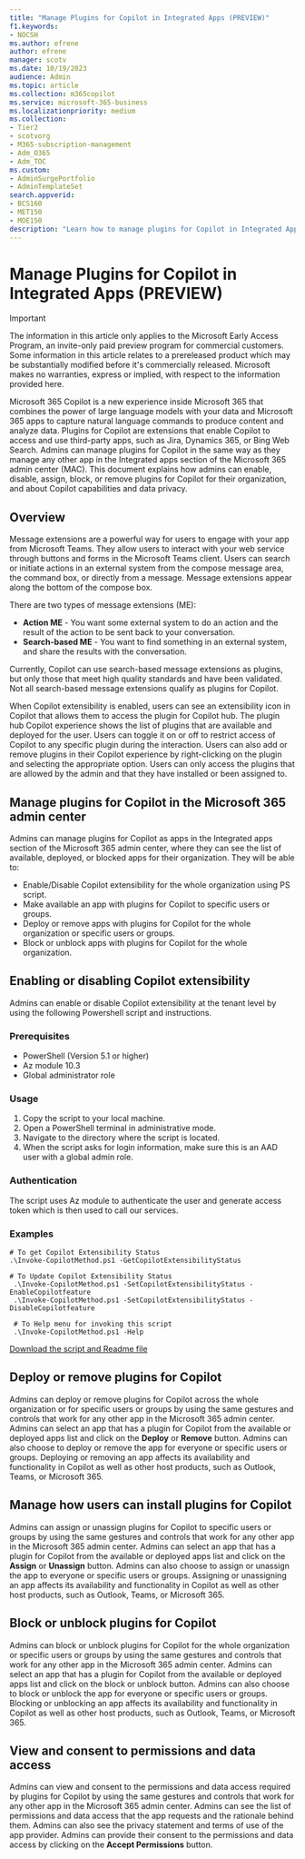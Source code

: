 ```yaml
---
title: "Manage Plugins for Copilot in Integrated Apps (PREVIEW)"
f1.keywords:
- NOCSH
ms.author: efrene
author: efrene
manager: scotv
ms.date: 10/19/2023
audience: Admin
ms.topic: article
ms.collection: m365copilot
ms.service: microsoft-365-business
ms.localizationpriority: medium
ms.collection:
- Tier2
- scotvorg
- M365-subscription-management
- Adm_O365
- Adm_TOC
ms.custom:
- AdminSurgePortfolio
- AdminTemplateSet
search.appverid:
- BCS160
- MET150
- MOE150
description: "Learn how to manage plugins for Copilot in Integrated Apps."
---
```


# Manage Plugins for Copilot in Integrated Apps (PREVIEW)

> [!IMPORTANT]
> The information in this article only applies to the Microsoft Early Access Program, an invite-only paid preview program for commercial customers. Some information in this article relates to a prereleased product which may be substantially modified before it's commercially released. Microsoft makes no warranties, express or implied, with respect to the information provided here.

Microsoft 365 Copilot is a new experience inside Microsoft 365 that combines the power of large language models with your data and Microsoft 365 apps to capture natural language commands to produce content and analyze data. Plugins for Copilot are extensions that enable Copilot to access and use third-party apps, such as Jira, Dynamics 365, or Bing Web Search. Admins can manage plugins for Copilot in the same way as they manage any other app in the Integrated apps section of the Microsoft 365 admin center (MAC). This document explains how admins can enable, disable, assign, block, or remove plugins for Copilot for their organization, and about Copilot capabilities and data privacy.

## Overview

Message extensions are a powerful way for users to engage with your app from Microsoft Teams. They allow users to interact with your web service through buttons and forms in the Microsoft Teams client. Users can search or initiate actions in an external system from the compose message area, the command box, or directly from a message. Message extensions appear along the bottom of the compose box.  

There are two types of message extensions (ME):

- **Action ME** - You want some external system to do an action and the result of the action to be sent back to your conversation.
- **Search-based ME** - You want to find something in an external system, and share the results with the conversation.

Currently, Copilot can use search-based message extensions as plugins, but only those that meet high quality standards and have been validated. Not all search-based message extensions qualify as plugins for Copilot.

When Copilot extensibility is enabled, users can see an extensibility icon in Copilot that allows them to access the plugin for Copilot hub. The plugin hub Copilot experience shows the list of plugins that are available and deployed for the user. Users can toggle it on or off to restrict access of Copilot to any specific plugin during the interaction. Users can also add or remove plugins in their Copilot experience by right-clicking on the plugin and selecting the appropriate option. Users can only access the plugins that are allowed by the admin and that they have installed or been assigned to.

## Manage plugins for Copilot in the Microsoft 365 admin center

Admins can manage plugins for Copilot as apps in the Integrated apps section of the Microsoft 365 admin center, where they can see the list of available, deployed, or blocked apps for their organization. They will be able to:

- Enable/Disable Copilot extensibility for the whole organization using PS script.
- Make available an app with plugins for Copilot to specific users or groups.
- Deploy or remove apps with plugins for Copilot for the whole organization or specific users or groups.
- Block or unblock apps with plugins for Copilot for the whole organization.

## Enabling or disabling Copilot extensibility

Admins can enable or disable Copilot extensibility at the tenant level by using the following Powershell script and instructions.

### Prerequisites

- PowerShell (Version 5.1 or higher)
- Az module 10.3
- Global administrator role
 
### Usage

1. Copy the script to your local machine.
1. Open a PowerShell terminal in administrative mode.
1. Navigate to the directory where the script is located.
1. When the script asks for login information, make sure this is an AAD user with a global admin role.

### Authentication

The script uses Az module to authenticate the user and generate access token which is then used to call our services.

### Examples

```
# To get Copilot Extensibility Status 
.\Invoke-CopilotMethod.ps1 -GetCopilotExtensibilityStatus 
```
```
# To Update Copilot Extensibility Status 
 .\Invoke-CopilotMethod.ps1 -SetCopilotExtensibilityStatus -EnableCopilotfeature 
 .\Invoke-CopilotMethod.ps1 -SetCopilotExtensibilityStatus -DisableCopilotfeature 

```
```azurepowershell
 # To Help menu for invoking this script 
 .\Invoke-CopilotMethod.ps1 -Help 
```

[Download the script and Readme file](https://download.microsoft.com/download/2/2/1/22171164-3548-4f92-822d-c180f9e7938a/PSScript.zip)

## Deploy or remove plugins for Copilot

Admins can deploy or remove plugins for Copilot across the whole organization or for specific users or groups by using the same gestures and controls that work for any other app in the Microsoft 365 admin center. Admins can select an app that has a plugin for Copilot from the available or deployed apps list and click on the **Deploy** or **Remove** button. Admins can also choose to deploy or remove the app for everyone or specific users or groups. Deploying or removing an app affects its availability and functionality in Copilot as well as other host products, such as Outlook, Teams, or Microsoft 365.

## Manage how users can install plugins for Copilot

Admins can assign or unassign plugins for Copilot to specific users or groups by using the same gestures and controls that work for any other app in the Microsoft 365 admin center. Admins can select an app that has a plugin for Copilot from the available or deployed apps list and click on the **Assign** or **Unassign** button. Admins can also choose to assign or unassign the app to everyone or specific users or groups. Assigning or unassigning an app affects its availability and functionality in Copilot as well as other host products, such as Outlook, Teams, or Microsoft 365.

## Block or unblock plugins for Copilot

Admins can block or unblock plugins for Copilot for the whole organization or specific users or groups by using the same gestures and controls that work for any other app in the Microsoft 365 admin center. Admins can select an app that has a plugin for Copilot from the available or deployed apps list and click on the block or unblock button. Admins can also choose to block or unblock the app for everyone or specific users or groups. Blocking or unblocking an app affects its availability and functionality in Copilot as well as other host products, such as Outlook, Teams, or Microsoft 365.

## View and consent to permissions and data access 

Admins can view and consent to the permissions and data access required by plugins for Copilot by using the same gestures and controls that work for any other app in the Microsoft 365 admin center. Admins can see the list of permissions and data access that the app requests and the rationale behind them. Admins can also see the privacy statement and terms of use of the app provider. Admins can provide their consent to the permissions and data access by clicking on the **Accept Permissions** button.
